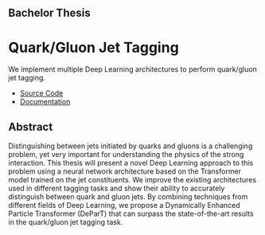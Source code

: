 ## Bachelor Thesis
# Quark/Gluon Jet Tagging 
We implement multiple Deep Learning architectures to perform quark/gluon jet tagging.

 - [Source Code](https://github.com/jansam123/JIDENN)
 - [Documentation](https://jansam.wieno.sk/JIDENN/)

## Abstract
Distinguishing between jets initiated by quarks and gluons is a challenging problem, yet very important for understanding the physics of the strong interaction. 
This thesis will present a novel Deep Learning approach to this problem using a neural network architecture based on the Transformer model trained on the jet constituents.
We improve the existing architectures used in different tagging tasks and show their ability to accurately distinguish between quark and gluon jets.
By combining techniques from different fields of Deep Learning, we propose a Dynamically Enhanced Particle Transformer (DeParT) that can surpass the state-of-the-art results in the quark/gluon jet tagging task.

